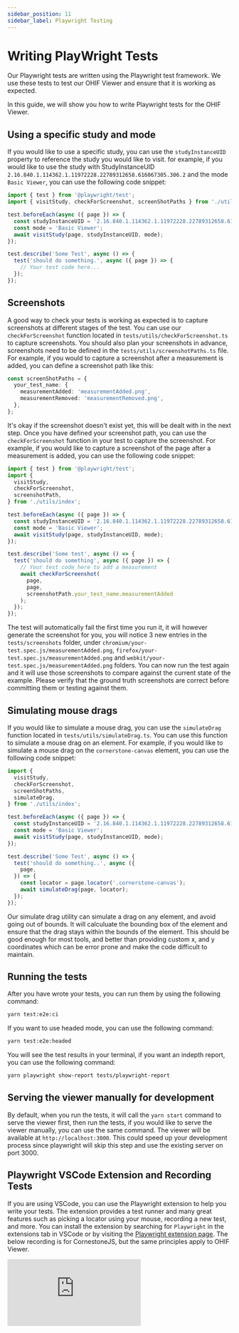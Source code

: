 ```yaml
---
sidebar_position: 11
sidebar_label: Playwright Testing
---
```


# Writing PlayWright Tests

Our Playwright tests are written using the Playwright test framework. We use these tests to test our OHIF Viewer and ensure that it is working as expected.

In this guide, we will show you how to write Playwright tests for the OHIF Viewer.

## Using a specific study and mode

If you would like to use a specific study, you can use the `studyInstanceUID` property to reference the study you would like to visit. for example, if you would like to use the study with StudyInstanceUID `2.16.840.1.114362.1.11972228.22789312658.616067305.306.2` and the mode `Basic Viewer`, you can use the following code snippet:

```ts
import { test } from '@playwright/test';
import { visitStudy, checkForScreenshot, screenShotPaths } from './utils/index';

test.beforeEach(async ({ page }) => {
  const studyInstanceUID = '2.16.840.1.114362.1.11972228.22789312658.616067305.306.2';
  const mode = 'Basic Viewer';
  await visitStudy(page, studyInstanceUID, mode);
});

test.describe('Some Test', async () => {
  test('should do something.', async ({ page }) => {
    // Your test code here...
  });
});

```

## Screenshots

A good way to check your tests is working as expected is to capture screenshots at different stages of the test. You can use our `checkForScreenshot` function located in `tests/utils/checkForScreenshot.ts` to capture screenshots. You should also plan your screenshots in advance, screenshots need to be defined in the `tests/utils/screenshotPaths.ts` file. For example, if you would to capture a screenshot after a measurement is added, you can define a screenshot path like this:

```ts
const screenShotPaths = {
  your_test_name: {
    measurementAdded: 'measurementAdded.png',
    measurementRemoved: 'measurementRemoved.png',
  },
};
```

It's okay if the screenshot doesn't exist yet, this will be dealt with in the next step. Once you have defined your screenshot path, you can use the `checkForScreenshot` function in your test to capture the screenshot. For example, if you would like to capture a screenshot of the page after a measurement is added, you can use the following code snippet:

```ts
import { test } from '@playwright/test';
import {
  visitStudy,
  checkForScreenshot,
  screenshotPath,
} from './utils/index';

test.beforeEach(async ({ page }) => {
  const studyInstanceUID = '2.16.840.1.114362.1.11972228.22789312658.616067305.306.2';
  const mode = 'Basic Viewer';
  await visitStudy(page, studyInstanceUID, mode);
});

test.describe('Some test', async () => {
  test('should do something', async ({ page }) => {
    // Your test code here to add a measurement
    await checkForScreenshot(
      page,
      page,
      screenshotPath.your_test_name.measurementAdded
    );
  });
});
```

The test will automatically fail the first time you run it, it will however generate the screenshot for you, you will notice 3 new entries in the `tests/screenshots` folder, under `chromium/your-test.spec.js/measurementAdded.png`, `firefox/your-test.spec.js/measurementAdded.png` and `webkit/your-test.spec.js/measurementAdded.png` folders. You can now run the test again and it will use those screenshots to compare against the current state of the example. Please verify that the ground truth screenshots are correct before committing them or testing against them.

## Simulating mouse drags

If you would like to simulate a mouse drag, you can use the `simulateDrag` function located in `tests/utils/simulateDrag.ts`. You can use this function to simulate a mouse drag on an element. For example, if you would like to simulate a mouse drag on the `cornerstone-canvas` element, you can use the following code snippet:

```ts
import {
  visitStudy,
  checkForScreenshot,
  screenShotPaths,
  simulateDrag,
} from './utils/index';

test.beforeEach(async ({ page }) => {
  const studyInstanceUID = '2.16.840.1.114362.1.11972228.22789312658.616067305.306.2';
  const mode = 'Basic Viewer';
  await visitStudy(page, studyInstanceUID, mode);
});

test.describe('Some Test', async () => {
  test('should do something..', async ({
    page,
  }) => {
    const locator = page.locator('.cornerstone-canvas');
    await simulateDrag(page, locator);
  });
});
```

Our simulate drag utility can simulate a drag on any element, and avoid going out of bounds. It will calculuate the bounding box of the element and ensure that the drag stays within the bounds of the element. This should be good enough for most tools, and better than providing custom x, and y coordinates which can be error prone and make the code difficult to maintain.

## Running the tests

After you have wrote your tests, you can run them by using the following command:

```bash
yarn test:e2e:ci
```

If you want to use headed mode, you can use the following command:

```bash
yarn test:e2e:headed
```

You will see the test results in your terminal, if you want an indepth report, you can use the following command:

```bash
yarn playwright show-report tests/playwright-report
```

## Serving the viewer manually for development

By default, when you run the tests, it will call the `yarn start` command to serve the viewer first, then run the tests, if you would like to serve the viewer manually, you can use the same command. The viewer will be available at `http://localhost:3000`. This could speed up your development process since playwright will skip this step and use the existing server on port 3000.

## Playwright VSCode Extension and Recording Tests

If you are using VSCode, you can use the Playwright extension to help you write your tests. The extension provides a test runner and many great features such as picking a locator using your mouse, recording a new test, and more. You can install the extension by searching for `Playwright` in the extensions tab in VSCode or by visiting the [Playwright extension page](https://marketplace.visualstudio.com/items?itemName=ms-playwright.playwright). The below recording is for CornestoneJS, but the same principles apply to OHIF Viewer.

<div style={{padding:"56.25% 0 0 0", position:"relative"}}>
    <iframe src="https://player.vimeo.com/video/947471524?h=6720407fef&amp;badge=0&amp;autopause=0&amp;player_id=0&amp;app_id=58479"
    frameBorder="0" allow="cross-origin-isolated" allowFullScreen style= {{ position:"absolute",top:0,left:0,width:"100%",height:"100%"}} title="Playwright Extension"></iframe>
</div>
